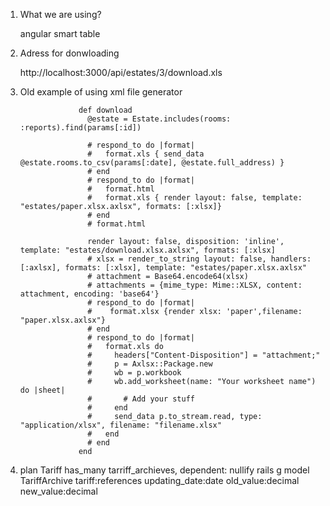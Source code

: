 1. What we are using?
      
      angular smart table
2. Adress for donwloading
      
      http://localhost:3000/api/estates/3/download.xls

3. Old example of using xml file generator
                  
                    def download
                      @estate = Estate.includes(rooms: :reports).find(params[:id])

                      # respond_to do |format|
                      #   format.xls { send_data @estate.rooms.to_csv(params[:date], @estate.full_address) }
                      # end
                      # respond_to do |format|
                      #   format.html
                      #   format.xls { render layout: false, template: "estates/paper.xlsx.axlsx", formats: [:xlsx]}
                      # end
                      # format.html

                      render layout: false, disposition: 'inline', template: "estates/download.xlsx.axlsx", formats: [:xlsx]
                      # xlsx = render_to_string layout: false, handlers: [:axlsx], formats: [:xlsx], template: "estates/paper.xlsx.axlsx"
                      # attachment = Base64.encode64(xlsx)
                      # attachments = {mime_type: Mime::XLSX, content: attachment, encoding: 'base64'}
                      # respond_to do |format| 
                      #    format.xlsx {render xlsx: 'paper',filename: "paper.xlsx.axlsx"}
                      # end
                      # respond_to do |format|
                      #   format.xls do
                      #     headers["Content-Disposition"] = "attachment;"
                      #     p = Axlsx::Package.new
                      #     wb = p.workbook
                      #     wb.add_worksheet(name: "Your worksheet name") do |sheet|
                      #       # Add your stuff
                      #     end
                      #     send_data p.to_stream.read, type: "application/xlsx", filename: "filename.xlsx"
                      #   end
                      # end
                    end
      
4. plan 
            Tariff
              has_many tarriff_archieves, dependent: nullify
            rails g model TariffArchive tariff:references updating_date:date old_value:decimal new_value:decimal
              
           
